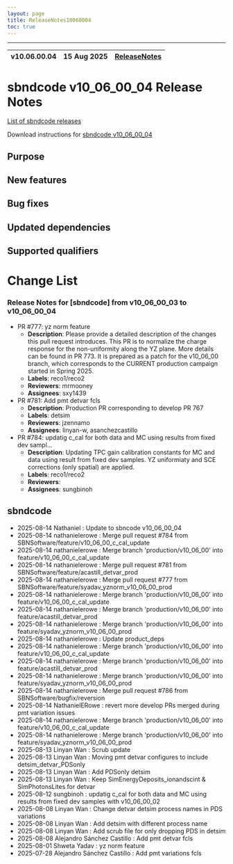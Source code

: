 ```yaml
---
layout: page
title: ReleaseNotes10060004
toc: true
---
```


-----------------------------------------------------------------------------
| v10.06.00.04 | 15 Aug 2025 | [ReleaseNotes](ReleaseNotes10060004.html) |
| --- | --- | --- |



sbndcode v10_06_00_04 Release Notes
=======================================================================================

[List of sbndcode releases](List_of_SBND_code_releases.html)

Download instructions for [sbndcode v10_06_00_04](http://scisoft.fnal.gov/scisoft/bundles/sbnd/v10_06_00_04/sbndcode-v10_06_00_04.html)

Purpose
---------------------------------------------------

New features
---------------------------------------------------

Bug fixes
---------------------------------------------------

Updated dependencies
---------------------------------------------------

Supported qualifiers
---------------------------------------------------

Change List
==========================================
### Release Notes for [sbndcode] from v10_06_00_03 to v10_06_00_04
- PR #777: yz norm feature
  - **Description**: Please provide a detailed description of the changes this pull request introduces.  This PR is to normalize the charge response for the non-uniformity along the YZ plane. More details can be found in PR  773. It is prepared as a patch for the v10_06_00 branch, which corresponds to the CURRENT production campaign started in Spring 2025.
  - **Labels**: reco1/reco2
  - **Reviewers**: mrmooney
  - **Assignees**: sxy1439
- PR #781: Add pmt detvar fcls
  - **Description**: Production PR corresponding to develop PR 767
  - **Labels**: detsim
  - **Reviewers**: jzennamo
  - **Assignees**: linyan-w, asanchezcastillo
- PR #784: updatig c_cal for both data and MC using results from fixed dev sampl…
  - **Description**: Updating TPC gain calibration constants for MC and data using result from fixed dev samples. YZ uniformiaty and SCE corrections (only spatial) are applied.
  - **Labels**: reco1/reco2
  - **Reviewers**:
  - **Assignees**: sungbinoh


sbndcode
---------------------------------------------------

* 2025-08-14  Nathaniel : Update to sbncode v10_06_00_04
* 2025-08-14  nathanielerowe : Merge pull request #784 from SBNSoftware/feature/v10_06_00_c_cal_update
* 2025-08-14  nathanielerowe : Merge branch 'production/v10_06_00' into feature/v10_06_00_c_cal_update
* 2025-08-14  nathanielerowe : Merge pull request #781 from SBNSoftware/feature/acastill_detvar_prod
* 2025-08-14  nathanielerowe : Merge pull request #777 from SBNSoftware/feature/syadav_yznorm_v10_06_00_prod
* 2025-08-14  nathanielerowe : Merge branch 'production/v10_06_00' into feature/v10_06_00_c_cal_update
* 2025-08-14  nathanielerowe : Merge branch 'production/v10_06_00' into feature/acastill_detvar_prod
* 2025-08-14  nathanielerowe : Merge branch 'production/v10_06_00' into feature/syadav_yznorm_v10_06_00_prod
* 2025-08-14  nathanielerowe : Update product_deps
* 2025-08-14  nathanielerowe : Merge branch 'production/v10_06_00' into feature/v10_06_00_c_cal_update
* 2025-08-14  nathanielerowe : Merge branch 'production/v10_06_00' into feature/acastill_detvar_prod
* 2025-08-14  nathanielerowe : Merge branch 'production/v10_06_00' into feature/syadav_yznorm_v10_06_00_prod
* 2025-08-14  nathanielerowe : Merge pull request #786 from SBNSoftware/bugfix/reversion
* 2025-08-14  NathanielERowe : revert more develop PRs merged during pmt variation issues
* 2025-08-14  nathanielerowe : Merge branch 'production/v10_06_00' into feature/v10_06_00_c_cal_update
* 2025-08-14  nathanielerowe : Merge branch 'production/v10_06_00' into feature/syadav_yznorm_v10_06_00_prod
* 2025-08-13  Linyan Wan : Scrub update
* 2025-08-13  Linyan Wan : Moving pmt detvar configures to include detsim_detvar_PDSonly
* 2025-08-13  Linyan Wan : Add PDSonly detsim
* 2025-08-13  Linyan Wan : Keep SimEnergyDeposits_ionandscint & SimPhotonsLites for detvar
* 2025-08-12  sungbinoh : updatig c_cal for both data and MC using results from fixed dev samples with v10_06_00_02
* 2025-08-08  Linyan Wan : Change detvar detsim process names in PDS variations
* 2025-08-08  Linyan Wan : Add detsim with different process name
* 2025-08-08  Linyan Wan : Add scrub file for only dropping PDS in detsim
* 2025-08-08  Alejandro Sánchez Castillo : Add pmt detvar fcls
* 2025-08-01  Shweta Yadav : yz norm feature
* 2025-07-28  Alejandro Sánchez Castillo : Add pmt variations fcls
